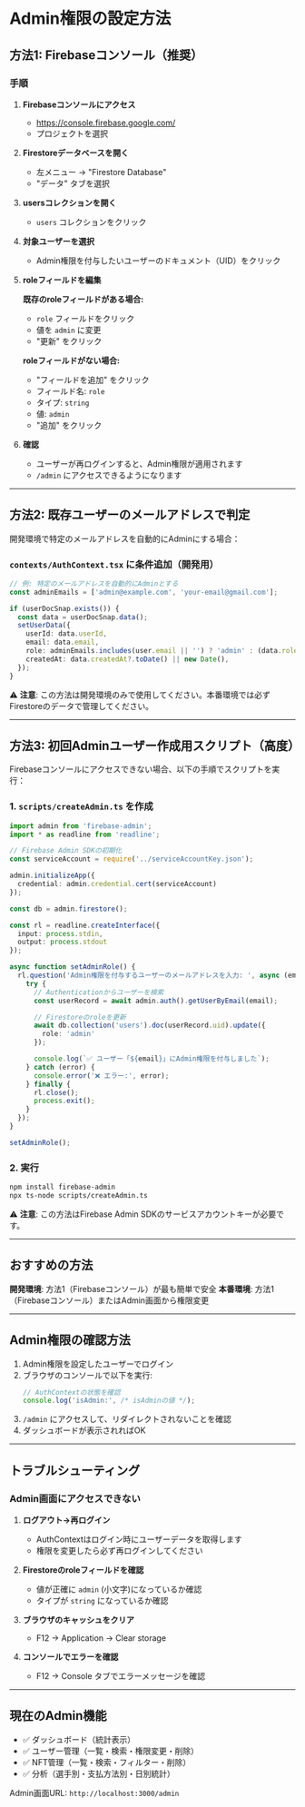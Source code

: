 # Admin権限の設定方法

## 方法1: Firebaseコンソール（推奨）

### 手順

1. **Firebaseコンソールにアクセス**
   - https://console.firebase.google.com/
   - プロジェクトを選択

2. **Firestoreデータベースを開く**
   - 左メニュー → "Firestore Database"
   - "データ" タブを選択

3. **usersコレクションを開く**
   - `users` コレクションをクリック

4. **対象ユーザーを選択**
   - Admin権限を付与したいユーザーのドキュメント（UID）をクリック

5. **roleフィールドを編集**

   **既存のroleフィールドがある場合:**
   - `role` フィールドをクリック
   - 値を `admin` に変更
   - "更新" をクリック

   **roleフィールドがない場合:**
   - "フィールドを追加" をクリック
   - フィールド名: `role`
   - タイプ: `string`
   - 値: `admin`
   - "追加" をクリック

6. **確認**
   - ユーザーが再ログインすると、Admin権限が適用されます
   - `/admin` にアクセスできるようになります

---

## 方法2: 既存ユーザーのメールアドレスで判定

開発環境で特定のメールアドレスを自動的にAdminにする場合：

### `contexts/AuthContext.tsx` に条件追加（開発用）

```typescript
// 例: 特定のメールアドレスを自動的にAdminとする
const adminEmails = ['admin@example.com', 'your-email@gmail.com'];

if (userDocSnap.exists()) {
  const data = userDocSnap.data();
  setUserData({
    userId: data.userId,
    email: data.email,
    role: adminEmails.includes(user.email || '') ? 'admin' : (data.role || 'user'),
    createdAt: data.createdAt?.toDate() || new Date(),
  });
}
```

⚠️ **注意**: この方法は開発環境のみで使用してください。本番環境では必ずFirestoreのデータで管理してください。

---

## 方法3: 初回Adminユーザー作成用スクリプト（高度）

Firebaseコンソールにアクセスできない場合、以下の手順でスクリプトを実行：

### 1. `scripts/createAdmin.ts` を作成

```typescript
import admin from 'firebase-admin';
import * as readline from 'readline';

// Firebase Admin SDKの初期化
const serviceAccount = require('../serviceAccountKey.json');

admin.initializeApp({
  credential: admin.credential.cert(serviceAccount)
});

const db = admin.firestore();

const rl = readline.createInterface({
  input: process.stdin,
  output: process.stdout
});

async function setAdminRole() {
  rl.question('Admin権限を付与するユーザーのメールアドレスを入力: ', async (email) => {
    try {
      // Authenticationからユーザーを検索
      const userRecord = await admin.auth().getUserByEmail(email);

      // Firestoreのroleを更新
      await db.collection('users').doc(userRecord.uid).update({
        role: 'admin'
      });

      console.log(`✅ ユーザー「${email}」にAdmin権限を付与しました`);
    } catch (error) {
      console.error('❌ エラー:', error);
    } finally {
      rl.close();
      process.exit();
    }
  });
}

setAdminRole();
```

### 2. 実行

```bash
npm install firebase-admin
npx ts-node scripts/createAdmin.ts
```

⚠️ **注意**: この方法はFirebase Admin SDKのサービスアカウントキーが必要です。

---

## おすすめの方法

**開発環境**: 方法1（Firebaseコンソール）が最も簡単で安全
**本番環境**: 方法1（Firebaseコンソール）またはAdmin画面から権限変更

---

## Admin権限の確認方法

1. Admin権限を設定したユーザーでログイン
2. ブラウザのコンソールで以下を実行:
   ```javascript
   // AuthContextの状態を確認
   console.log('isAdmin:', /* isAdminの値 */);
   ```
3. `/admin` にアクセスして、リダイレクトされないことを確認
4. ダッシュボードが表示されればOK

---

## トラブルシューティング

### Admin画面にアクセスできない

1. **ログアウト→再ログイン**
   - AuthContextはログイン時にユーザーデータを取得します
   - 権限を変更したら必ず再ログインしてください

2. **Firestoreのroleフィールドを確認**
   - 値が正確に `admin` (小文字)になっているか確認
   - タイプが `string` になっているか確認

3. **ブラウザのキャッシュをクリア**
   - F12 → Application → Clear storage

4. **コンソールでエラーを確認**
   - F12 → Console タブでエラーメッセージを確認

---

## 現在のAdmin機能

- ✅ ダッシュボード（統計表示）
- ✅ ユーザー管理（一覧・検索・権限変更・削除）
- ✅ NFT管理（一覧・検索・フィルター・削除）
- ✅ 分析（選手別・支払方法別・日別統計）

Admin画面URL: `http://localhost:3000/admin`
